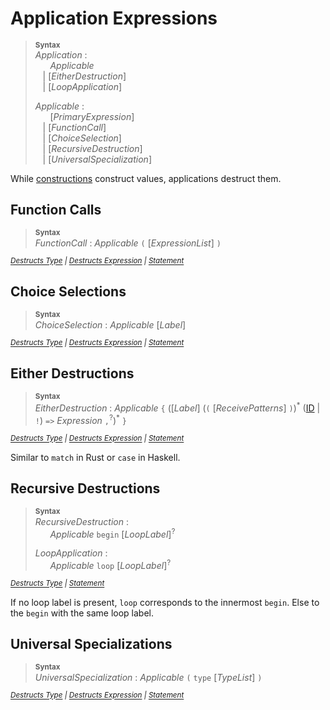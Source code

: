 # Application Expressions

> **<sup>Syntax</sup>**\
> _Application_ :\
> &nbsp;&nbsp; &nbsp;&nbsp; _Applicable_ \
> &nbsp;&nbsp; | [_EitherDestruction_] \
> &nbsp;&nbsp; | [_LoopApplication_]
>
> _Applicable_ :\
> &nbsp;&nbsp; &nbsp;&nbsp; [_PrimaryExpression_] \
> &nbsp;&nbsp; | [_FunctionCall_] \
> &nbsp;&nbsp; | [_ChoiceSelection_] \
> &nbsp;&nbsp; | [_RecursiveDestruction_] \
> &nbsp;&nbsp; | [_UniversalSpecialization_]

While [constructions](construction.md) construct values, applications destruct them.

## Function Calls

> **<sup>Syntax</sup>**\
> _FunctionCall_ : _Applicable_ `(` [_ExpressionList_] `)`

*<sup>
[Destructs Type](../types.md#function-types)
| [Destructs Expression](construction.md#function-expressions)
| [Statement](../statements/commands.md#todo)
</sup>*

## Choice Selections

> **<sup>Syntax</sup>**\
> _ChoiceSelection_ : _Applicable_ [_Label_]

*<sup>
[Destructs Type](../types.md#choice-types)
| [Destructs Expression](construction.md#choice-constructions)
| [Statement](../statements/commands.md#todo)
</sup>*

## Either Destructions

<!--
> **<sup>Syntax</sup>**\
> _EitherDestruction_ : _Applicable_ `{` (_Pattern_ `=>` _Expression_ `,`<sup>?</sup>)<sup>\*</sup> `}`
-->
> **<sup>Syntax</sup>**\
> _EitherDestruction_ : _Applicable_ `{` ([_Label_] (`(` [_ReceivePatterns_] `)`)<sup>\*</sup> ([ID] | `!`) `=>` _Expression_ `,`<sup>?</sup>)<sup>\*</sup> `}`

*<sup>
[Destructs Type](../types.md#either-types)
| [Destructs Expression](construction.md#either-selections)
| [Statement](../statements/commands.md#todo)
</sup>*

Similar to `match` in Rust or `case` in Haskell.

## Recursive Destructions

> **<sup>Syntax</sup>**\
> _RecursiveDestruction_ :\
> &nbsp;&nbsp; &nbsp;&nbsp; _Applicable_ `begin` [_LoopLabel_]<sup>?</sup>
>
> _LoopApplication_ :\
> &nbsp;&nbsp; &nbsp;&nbsp; _Applicable_ `loop` [_LoopLabel_]<sup>?</sup>

*<sup>
[Destructs Type](../types.md#recursive-types)
| [Statement](../statements/commands.md#todo)
</sup>*

If no loop label is present, `loop` corresponds to the innermost `begin`. Else to the `begin` with the same loop label.

## Universal Specializations

> **<sup>Syntax</sup>**\
> _UniversalSpecialization_ : _Applicable_ `(` `type` [_TypeList_] `)`

*<sup>
[Destructs Type](../types.md#universal-types)
| [Destructs Expression](construction.md#universal-constructions)
| [Statement](../statements/commands.md#todo)
</sup>*


[ID]: ../lexical.md#todo